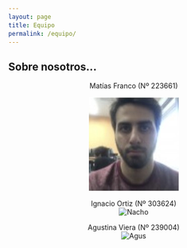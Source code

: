 ```yaml
---
layout: page
title: Equipo
permalink: /equipo/
---
```


## Sobre nosotros...

<center>  

Matías Franco (Nº 223661)  
 <div class="centrar">
    <img src="MatiasF.jpg">
  </div>


Ignacio Ortiz (Nº 303624)  
![Nacho](/assets/Nacho.png)  

Agustina Viera (Nº 239004)  
![Agus](/assets/Agus.png)  
  
</center>

